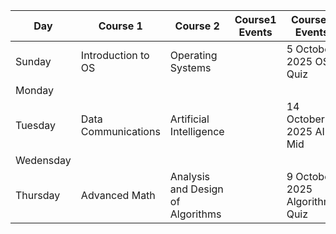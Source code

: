 | Day               | Course 1          | Course 2          |    Course1 Events            | Course2 Events |
| ------------------ | -------------- | -------------- | ----------------- | ----------------- | 
| Sunday | Introduction to OS   | Operating Systems | | 5 October 2025 OS Quiz | 
| Monday   |  | | |
| Tuesday   | Data Communications    | Artificial Intelligence   |                   | 14 October 2025 AI Mid |
| Wedensday      |   |         |              |
| Thursday            | Advanced Math   | Analysis and Design of Algorithms   |        | 9 October 2025 Algorithms Quiz |
